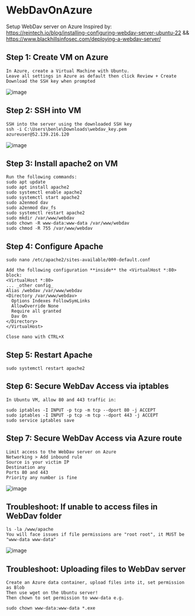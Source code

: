 # WebDavOnAzure
Setup WebDav server on Azure
Inspired by:
https://reintech.io/blog/installing-configuring-webdav-server-ubuntu-22 &&
https://www.blackhillsinfosec.com/deploying-a-webdav-server/

## Step 1: Create VM on Azure
```
In Azure, create a Virtual Machine with Ubuntu.
Leave all settings in Azure as default then click Review + Create
Download the SSH key when prompted
```
![image](https://github.com/benlee105/WebDavOnAzure/assets/62729308/246498dc-874f-4dff-a2d0-587d1e4f3e52)

## Step 2: SSH into VM
```
SSH into the server using the downloaded SSH key
ssh -i C:\Users\benle\Downloads\webdav_key.pem azureuser@52.139.216.120
```
![image](https://github.com/benlee105/WebDavOnAzure/assets/62729308/77b100d0-9fe5-40a0-a005-3e62d977b125)

## Step 3: Install apache2 on VM
```
Run the following commands:
sudo apt update
sudo apt install apache2
sudo systemctl enable apache2
sudo systemctl start apache2
sudo a2enmod dav
sudo a2enmod dav_fs
sudo systemctl restart apache2
sudo mkdir /var/www/webdav
sudo chown -R www-data:www-data /var/www/webdav
sudo chmod -R 755 /var/www/webdav
```

## Step 4: Configure Apache
```
sudo nano /etc/apache2/sites-available/000-default.conf

Add the following configuration **inside** the <VirtualHost *:80> block:
<VirtualHost *:80>
... _other config_
Alias /webdav /var/www/webdav
<Directory /var/www/webdav>
  Options Indexes FollowSymLinks
  AllowOverride None
  Require all granted
  Dav On
</Directory>
</VirtualHost>

Close nano with CTRL+X
```

## Step 5: Restart Apache
```
sudo systemctl restart apache2
```

## Step 6: Secure WebDav Access via iptables
```
In Ubuntu VM, allow 80 and 443 traffic in:

sudo iptables -I INPUT -p tcp -m tcp --dport 80 -j ACCEPT
sudo iptables -I INPUT -p tcp -m tcp --dport 443 -j ACCEPT
sudo service iptables save
```

## Step 7: Secure WebDav Access via Azure route
```
Limit access to the WebDav server on Azure
Networking > Add inbound rule
Source is your victim IP
Destination any
Ports 80 and 443
Priority any number is fine
```
![image](https://github.com/benlee105/WebDavOnAzure/assets/62729308/d9df2f7b-968b-40e9-b5ca-9c24dfbeb91b)


## Troubleshoot: If unable to access files in WebDav folder
```
ls -la /www/apache
You will face issues if file permissions are "root root", it MUST be "www-data www-data"
```
![image](https://github.com/benlee105/WebDavOnAzure/assets/62729308/d93152de-ebaa-414b-a7ed-825e82aa3364)

## Troubleshoot: Uploading files to WebDav server
```
Create an Azure data container, upload files into it, set permission as Blob
Then use wget on the Ubuntu server!
Then chown to set permission to www-data e.g.

sudo chown www-data:www-data *.exe
```
